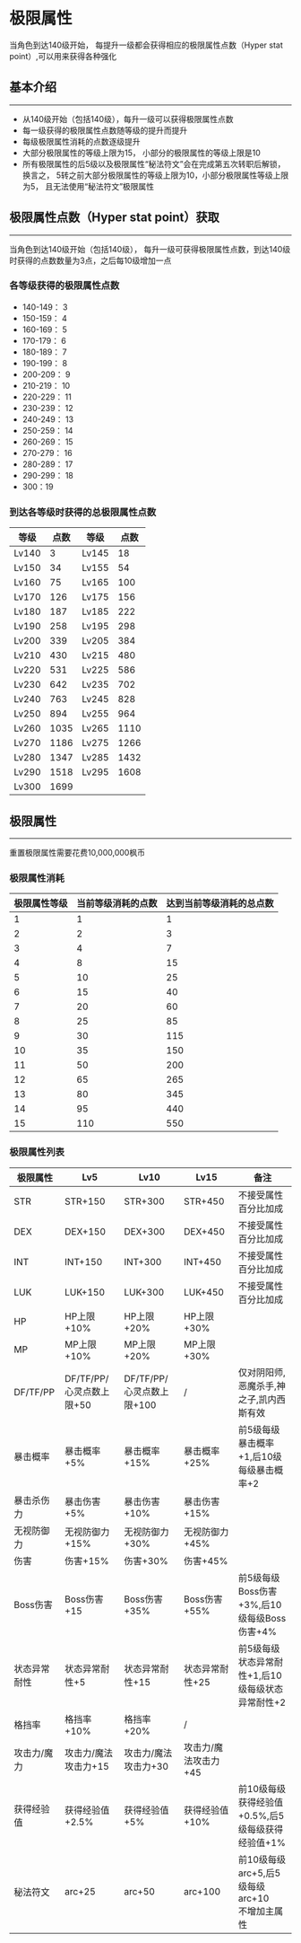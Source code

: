 # 极限属性

当角色到达140级开始， 每提升一级都会获得相应的极限属性点数（Hyper stat point）,可以用来获得各种强化



## 基本介绍
***
- 从140级开始（包括140级），每升一级可以获得极限属性点数
- 每一级获得的极限属性点数随等级的提升而提升
- 每级极限属性消耗的点数逐级提升
- 大部分极限属性的等级上限为15， 小部分的极限属性的等级上限是10
- 所有极限属性的后5级以及极限属性“秘法符文”会在完成第五次转职后解锁， 换言之， 5转之前大部分极限属性的等级上限为10，小部分极限属性等级上限为5， 且无法使用“秘法符文”极限属性


## 极限属性点数（Hyper stat point）获取
***
当角色到达140级开始（包括140级）， 每升一级可获得极限属性点数，到达140级时获得的点数数量为3点，之后每10级增加一点

### 各等级获得的极限属性点数
- 140-149： 3
- 150-159： 4
- 160-169： 5
- 170-179： 6
- 180-189： 7
- 190-199： 8
- 200-209： 9
- 210-219： 10
- 220-229： 11
- 230-239： 12
- 240-249： 13
- 250-259： 14
- 260-269： 15
- 270-279： 16
- 280-289： 17
- 290-299： 18
- 300：19

### 到达各等级时获得的总极限属性点数
|等级|点数|等级|点数|
|---|---|---|---|
|Lv140|3|Lv145|18|
|Lv150|34|Lv155|54|
|Lv160|75|Lv165|100|
|Lv170|126|Lv175|156|
|Lv180|187|Lv185|222|
|Lv190|258|Lv195|298|
|Lv200|339|Lv205|384|
|Lv210|430|Lv215|480|
|Lv220|531|Lv225|586|
|Lv230|642|Lv235|702|
|Lv240|763|Lv245|828|
|Lv250|894|Lv255|964|
|Lv260|1035|Lv265|1110|
|Lv270|1186|Lv275|1266|
|Lv280|1347|Lv285|1432|
|Lv290|1518|Lv295|1608|
|Lv300|1699|||


## 极限属性
***
重置极限属性需要花费10,000,000枫币
### 极限属性消耗
|极限属性等级|当前等级消耗的点数|达到当前等级消耗的总点数|
|---|---|---|
|1|1|1|
|2|2|3|
|3|4|7|
|4|8|15|
|5|10|25|
|6|15|40|
|7|20|60|
|8|25|85|
|9|30|115|
|10|35|150|
|11|50|200|
|12|65|265|
|13|80|345|
|14|95|440|
|15|110|550|

### 极限属性列表
|极限属性|Lv5|Lv10|Lv15|备注|
|---|---|---|---|---|
|STR|STR+150|STR+300|STR+450|不接受属性百分比加成|
|DEX|DEX+150|DEX+300|DEX+450|不接受属性百分比加成|
|INT|INT+150|INT+300|INT+450|不接受属性百分比加成|
|LUK|LUK+150|LUK+300|LUK+450|不接受属性百分比加成|
|HP|HP上限+10%|HP上限+20%|HP上限+30%||
|MP|MP上限+10%|MP上限+20%|MP上限+30%||
|DF/TF/PP|DF/TF/PP/心灵点数上限+50|DF/TF/PP/心灵点数上限+100|/|仅对阴阳师,恶魔杀手,神之子,凯内西斯有效|
|暴击概率|暴击概率+5%|暴击概率+15%|暴击概率+25%|前5级每级暴击概率+1,后10级每级暴击概率+2|
|暴击杀伤力|暴击伤害+5%|暴击伤害+10%|暴击伤害+15%||
|无视防御力|无视防御力+15%|无视防御力+30%|无视防御力+45%||
|伤害|伤害+15%|伤害+30%|伤害+45%||
|Boss伤害|Boss伤害+15|Boss伤害+35%|Boss伤害+55%|前5级每级Boss伤害+3%,后10级每级Boss伤害+4%|
|状态异常耐性|状态异常耐性+5|状态异常耐性+15|状态异常耐性+25|前5级每级状态异常耐性+1,后10级每级状态异常耐性+2|
|格挡率|格挡率+10%|格挡率+20%|/||
|攻击力/魔力|攻击力/魔法攻击力+15|攻击力/魔法攻击力+30|攻击力/魔法攻击力+45||
|获得经验值|获得经验值+2.5%|获得经验值+5%|获得经验值+10%|前10级每级获得经验值+0.5%,后5级每级获得经验值+1%|
|秘法符文|arc+25|arc+50|arc+100|前10级每级arc+5,后5级每级arc+10<br>不增加主属性|
